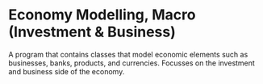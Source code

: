 # Economy Modelling, Macro (Investment & Business)
 A program that contains classes that model economic elements such as businesses, banks, products, and currencies. Focusses on the investment and business side of the economy.
